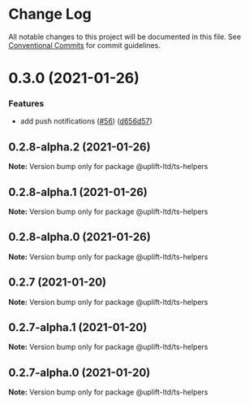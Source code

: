 # Change Log

All notable changes to this project will be documented in this file.
See [Conventional Commits](https://conventionalcommits.org) for commit guidelines.

# 0.3.0 (2021-01-26)


### Features

* add push notifications ([#56](https://github.com/uplift-ltd/nexus/issues/56)) ([d656d57](https://github.com/uplift-ltd/nexus/commit/d656d57fa545c77c9c28aab77e57ea43a2bacc60))





## 0.2.8-alpha.2 (2021-01-26)

**Note:** Version bump only for package @uplift-ltd/ts-helpers





## 0.2.8-alpha.1 (2021-01-26)

**Note:** Version bump only for package @uplift-ltd/ts-helpers





## 0.2.8-alpha.0 (2021-01-26)

**Note:** Version bump only for package @uplift-ltd/ts-helpers





## 0.2.7 (2021-01-20)

**Note:** Version bump only for package @uplift-ltd/ts-helpers





## 0.2.7-alpha.1 (2021-01-20)

**Note:** Version bump only for package @uplift-ltd/ts-helpers





## 0.2.7-alpha.0 (2021-01-20)

**Note:** Version bump only for package @uplift-ltd/ts-helpers
